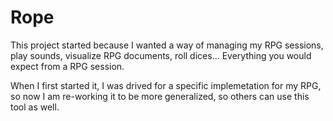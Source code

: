 # Rope

This project started because I wanted a way of managing my RPG sessions,
play sounds, visualize RPG documents, roll dices... Everything you would
expect from a RPG session.

When I first started it, I was drived for a specific implemetation for
my RPG, so now I am re-working it to be more generalized, so others can
use this tool as well.
